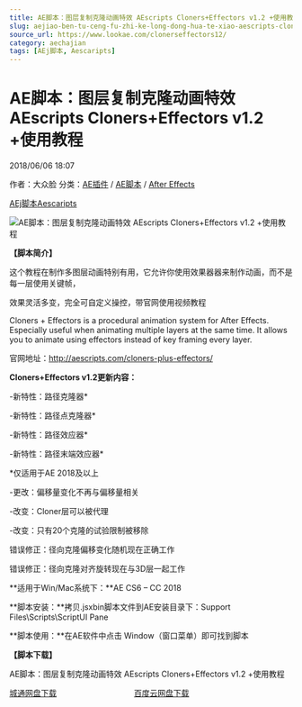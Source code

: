 ```yaml
---
title: AE脚本：图层复制克隆动画特效 AEscripts Cloners+Effectors v1.2 +使用教程
slug: aejiao-ben-tu-ceng-fu-zhi-ke-long-dong-hua-te-xiao-aescripts-cloners-effectors-v1-2-shi-yong-jiao-cheng
source_url: https://www.lookae.com/clonerseffectors12/
category: aechajian
tags: [AEj脚本, Aescaripts]
---
```

# AE脚本：图层复制克隆动画特效 AEscripts Cloners+Effectors v1.2 +使用教程

2018/06/06 18:07

作者：大众脸
分类：[AE插件](https://www.lookae.com/after-effects/aechajian/) / [AE脚本](https://www.lookae.com/after-effects/aescripts/) / [After Effects](https://www.lookae.com/after-effects/)

[AEj脚本](https://www.lookae.com/tag/aej%e8%84%9a%e6%9c%ac/)[Aescaripts](https://www.lookae.com/tag/aescaripts/)

![AE脚本：图层复制克隆动画特效 AEscripts Cloners+Effectors v1.2 +使用教程](https://www.lookae.com/wp-content/uploads/2016/12/Cloners-Effectors-.jpg "AE脚本：图层复制克隆动画特效 AEscripts Cloners+Effectors v1.2 +使用教程-LookAE.com")

**【脚本简介】**

这个教程在制作多图层动画特别有用，它允许你使用效果器器来制作动画，而不是每一层使用关键帧，

效果灵活多变，完全可自定义操控，带官网使用视频教程

Cloners + Effectors is a procedural animation system for After Effects. Especially useful when animating multiple layers at the same time. It allows you to animate using effectors instead of key framing every layer.

官网地址：http://aescripts.com/cloners-plus-effectors/

**Cloners+Effectors v1.2更新内容：**

-新特性：路径克隆器\*

-新特性：路径点克隆器\*

-新特性：路径效应器\*

-新特性：路径末端效应器\*

\*仅适用于AE 2018及以上

-更改：偏移量变化不再与偏移量相关

-改变：Cloner层可以被代理

-改变：只有20个克隆的试验限制被移除

错误修正：径向克隆偏移变化随机现在正确工作

错误修正：径向克隆对齐旋转现在与3D层一起工作

**适用于Win/Mac系统下：**AE CS6 – CC 2018

**脚本安装：**拷贝.jsxbin脚本文件到AE安装目录下：Support Files\Scripts\ScriptUI Pane

**脚本使用：**在AE软件中点击 Window（窗口菜单）即可找到脚本

**【脚本下载】**

AE脚本：图层复制克隆动画特效 AEscripts Cloners+Effectors v1.2 +使用教程

[城通网盘下载](https://lookae.ctfile.com/fs/680462-294105570)                                   [百度云网盘下载](https://pan.baidu.com/s/1nsN3NczHyzGZ9WInFtWv-g)
